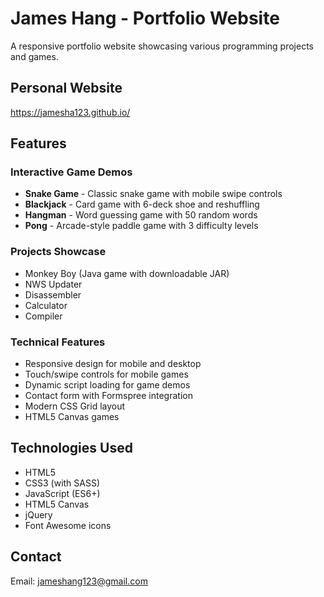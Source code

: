 # James Hang - Portfolio Website

A responsive portfolio website showcasing various programming projects and games.

## Personal Website
https://jamesha123.github.io/

## Features

### Interactive Game Demos
- **Snake Game** - Classic snake game with mobile swipe controls
- **Blackjack** - Card game with 6-deck shoe and reshuffling
- **Hangman** - Word guessing game with 50 random words
- **Pong** - Arcade-style paddle game with 3 difficulty levels

### Projects Showcase
- Monkey Boy (Java game with downloadable JAR)
- NWS Updater
- Disassembler
- Calculator
- Compiler

### Technical Features
- Responsive design for mobile and desktop
- Touch/swipe controls for mobile games
- Dynamic script loading for game demos
- Contact form with Formspree integration
- Modern CSS Grid layout
- HTML5 Canvas games

## Technologies Used
- HTML5
- CSS3 (with SASS)
- JavaScript (ES6+)
- HTML5 Canvas
- jQuery
- Font Awesome icons

## Contact
Email: jameshang123@gmail.com
